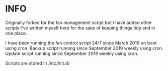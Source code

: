 # INFO

Originally forked for the fan management script but I have added other scripts I've written myself here for the sake of keeping things tidy and in one place.

I have been running the fan control script 24/7 since March 2019 on boot using cron.
Backup script running since September 2019 weekly using cron.
Update script running since September 2019 weekly using cron.

Scripts are stored in /etc/init.d/
